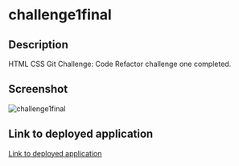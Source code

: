 # challenge1final

## Description

HTML CSS Git Challenge: Code Refactor challenge one completed.

## Screenshot

![challenge1final](https://user-images.githubusercontent.com/68674610/89106464-ea942800-d3de-11ea-8143-a12ff0a8e70a.png)

## Link to deployed application

[Link to deployed application](https://github.com/vutanguofa/challenge1final/tree/master/.github/workflows)

